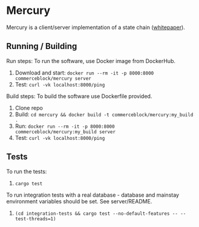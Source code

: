 Mercury
=====================================
Mercury is a client/server implementation of a state chain ([whitepaper](doc/statechains.md)).

Running / Building
-------

Run steps:
To run the software, use Docker image from DockerHub.

1. Download and start: ```docker run --rm -it -p 8000:8000 commerceblock/mercury server```
2. Test: ```curl -vk localhost:8000/ping```

Build steps:
To build the software use Dockerfile provided.

1. Clone repo
2. Build: ```cd mercury && docker build -t commerceblock/mercury:my_build .```
3. Run: ```docker run --rm -it -p 8000:8000 commerceblock/mercury:my_build server```
4. Test: ```curl -vk localhost:8000/ping```

Tests
-------

To run the tests:
1. ```cargo test```

To run integration tests with a real database - database and mainstay environment variables should be set. See server/README.
1. ```(cd integration-tests && cargo test --no-default-features -- --test-threads=1)```
